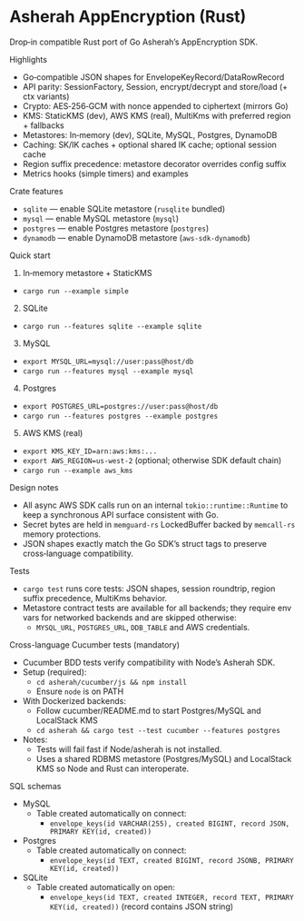 Asherah AppEncryption (Rust)
===========================

Drop‑in compatible Rust port of Go Asherah’s AppEncryption SDK.

Highlights
- Go‑compatible JSON shapes for EnvelopeKeyRecord/DataRowRecord
- API parity: SessionFactory, Session, encrypt/decrypt and store/load (+ ctx variants)
- Crypto: AES‑256‑GCM with nonce appended to ciphertext (mirrors Go)
- KMS: StaticKMS (dev), AWS KMS (real), MultiKms with preferred region + fallbacks
- Metastores: In‑memory (dev), SQLite, MySQL, Postgres, DynamoDB
- Caching: SK/IK caches + optional shared IK cache; optional session cache
- Region suffix precedence: metastore decorator overrides config suffix
- Metrics hooks (simple timers) and examples

Crate features
- `sqlite` — enable SQLite metastore (`rusqlite` bundled)
- `mysql` — enable MySQL metastore (`mysql`)
- `postgres` — enable Postgres metastore (`postgres`)
- `dynamodb` — enable DynamoDB metastore (`aws-sdk-dynamodb`)

Quick start
1) In‑memory metastore + StaticKMS
- `cargo run --example simple`

2) SQLite
- `cargo run --features sqlite --example sqlite`

3) MySQL
- `export MYSQL_URL=mysql://user:pass@host/db`
- `cargo run --features mysql --example mysql`

4) Postgres
- `export POSTGRES_URL=postgres://user:pass@host/db`
- `cargo run --features postgres --example postgres`

5) AWS KMS (real)
- `export KMS_KEY_ID=arn:aws:kms:...`
- `export AWS_REGION=us-west-2` (optional; otherwise SDK default chain)
- `cargo run --example aws_kms`

Design notes
- All async AWS SDK calls run on an internal `tokio::runtime::Runtime` to keep a synchronous API surface consistent with Go.
- Secret bytes are held in `memguard-rs` LockedBuffer backed by `memcall-rs` memory protections.
- JSON shapes exactly match the Go SDK’s struct tags to preserve cross‑language compatibility.

Tests
- `cargo test` runs core tests: JSON shapes, session roundtrip, region suffix precedence, MultiKms behavior.
- Metastore contract tests are available for all backends; they require env vars for networked backends and are skipped otherwise:
  - `MYSQL_URL`, `POSTGRES_URL`, `DDB_TABLE` and AWS credentials.

Cross-language Cucumber tests (mandatory)
- Cucumber BDD tests verify compatibility with Node’s Asherah SDK.
- Setup (required):
  - `cd asherah/cucumber/js && npm install`
  - Ensure `node` is on PATH
- With Dockerized backends:
  - Follow cucumber/README.md to start Postgres/MySQL and LocalStack KMS
  - `cd asherah && cargo test --test cucumber --features postgres`
- Notes:
  - Tests will fail fast if Node/asherah is not installed.
  - Uses a shared RDBMS metastore (Postgres/MySQL) and LocalStack KMS so Node and Rust can interoperate.

SQL schemas
- MySQL
  - Table created automatically on connect:
    - `envelope_keys(id VARCHAR(255), created BIGINT, record JSON, PRIMARY KEY(id, created))`
- Postgres
  - Table created automatically on connect:
    - `envelope_keys(id TEXT, created BIGINT, record JSONB, PRIMARY KEY(id, created))`
- SQLite
  - Table created automatically on open:
    - `envelope_keys(id TEXT, created INTEGER, record TEXT, PRIMARY KEY(id, created))` (record contains JSON string)
